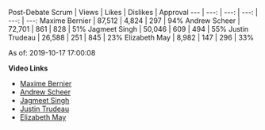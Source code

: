 Post-Debate Scrum | Views | Likes | Dislikes | Approval
--- | ---: | ---: | ---: | ---: | ---:
Maxime Bernier       |  87,512 |   4,824 |     297 | 94%
Andrew Scheer        |  72,701 |     861 |     828 | 51%
Jagmeet Singh        |  50,046 |     609 |     494 | 55%
Justin Trudeau       |  26,588 |     251 |     845 | 23%
Elizabeth May        |   8,982 |     147 |     296 | 33%

As of: 2019-10-17 17:00:08


**Video Links**
- [Maxime Bernier](https://youtu.be/X_IUY25ajUU)
- [Andrew Scheer](https://youtu.be/6zVtckrxLmo)
- [Jagmeet Singh](https://youtu.be/DnIzty_VQvs)
- [Justin Trudeau](https://youtu.be/YSg27gaztys)
- [Elizabeth May](https://youtu.be/rcwNJEHJVus)

